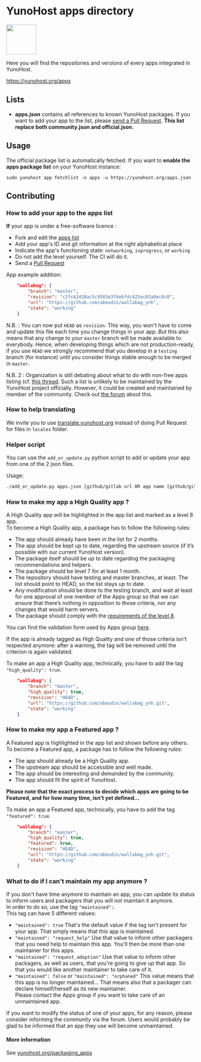 # YunoHost apps directory

<img src="https://yunohost.org/logo.png" width=80>

Here you will find the repositories and versions of every apps integrated in YunoHost.

https://yunohost.org/apps


## Lists
- **apps.json** contains all references to known YunoHost packages. If you want to add your app to the list, please [send a Pull Request](#contributing). **This list replace both community.json and official.json.**


## Usage

The official package list is automatically fetched. If you want to **enable the apps package list** on your YunoHost instance:
```
sudo yunohost app fetchlist -n apps -u https://yunohost.org/apps.json
```


## Contributing

### How to add your app to the apps list

**If** your app is under a free-software licence : 
* Fork and edit the [apps list](https://github.com/YunoHost/apps/tree/master/apps.json)
* Add your app's ID and git information at the right alphabetical place
* Indicate the app's functioning state: `notworking`, `inprogress`, or `working`
* Do not add the level yourself. The CI will do it.
* Send a [Pull Request](https://github.com/YunoHost/apps/pulls/)

App example addition:
```json
    "wallabag": {
        "branch": "master",
        "revision": "c2fc62438ac5c9503e3f4ebfdc425ec03a0ec0c0",
        "url": "https://github.com/abeudin/wallabag_ynh",
        "state": "working"
    }
```

N.B. : You can now put `HEAD` as `revision`. This way, you won't have to come and update this file each time you change things in your app. *But* this also means that any change to your `master` branch will be made available to everybody. Hence, when developing things which are not production-ready, if you use `HEAD` we strongly recommend that you develop in a `testing` branch (for instance) until you consider things stable enough to be merged in `master`.

N.B. 2 : Organization is still debating about what to do with non-free apps listing (cf. [this thread](https://forum.yunohost.org/t/about-community-and-official-apps/6372/25). Such a list is unlikely to be maintained by the YunoHost project officially. However, it could be created and maintained by member of the community. Check out [the forum](https://forum.yunohost.org) about this.

### How to help translating

We invite you to use [translate.yunohost.org](https://translate.yunohost.org/) instead of doing Pull Request for files in `locales` folder.

### Helper script

You can use the <code>add_or_update.py</code> python script to add or update
your app from one of the 2 json files.

Usage:

```bash
./add_or_update.py apps.json [github/gitlab url OR app name [github/gitlab url OR app name [github/gitlab url OR app name ...]]]
```

### How to make my app a High Quality app ?

A High Quality app will be highlighted in the app list and marked as a level 8 app.  
To become a High Quality app, a package has to follow the following rules:

* The app should already have been in the list for 2 months.
* The app should be kept up to date, regarding the upstream source (if it’s possible with our current YunoHost version).
* The package itself should be up to date regarding the packaging recommendations and helpers.
* The package should be level 7 for at least 1 month.
* The repository should have testing and master branches, at least. The list should point to HEAD, so the list stays up to date.
* Any modification should be done to the testing branch, and wait at least for one approval of one member of the Apps group so that we can ensure that there’s nothing in opposition to those criteria, nor any changes that would harm servers.
* The package should comply with the [requirements of the level 8](https://github.com/YunoHost/doc/blob/master/packaging_apps_levels.md#level-8).

You can find the validation form used by Apps group [here](https://github.com/YunoHost/apps/blob/master/hq_validation_template.md).

If the app is already tagged as High Quality and one of those criteria isn't respected anymore: after a warning, the tag will be removed until the criterion is again validated.

To make an app a High Quality app, technically, you have to add the tag ```"high_quality": true```.
```json
    "wallabag": {
        "branch": "master",
        "high_quality": true,
        "revision": "HEAD",
        "url": "https://github.com/abeudin/wallabag_ynh.git",
        "state": "working"
    }
```

### How to make my app a Featured app ?

A Featured app is highlighted in the app list and shown before any others.  
To become a Featured app, a package has to follow the following rules:

* The app should already be a High Quality app.
* The upstream app should be accessible and well made.
* The app should be interesting and demanded by the community.
* The app should fit the spirit of YunoHost.

**Please note that the exact process to decide which apps are going to be Featured, and for how many time, isn't yet defined...**

To make an app a Featured app, technically, you have to add the tag ```"featured": true```.
```json
    "wallabag": {
        "branch": "master",
        "high_quality": true,
        "featured": true,
        "revision": "HEAD",
        "url": "https://github.com/abeudin/wallabag_ynh.git",
        "state": "working"
    }
```

### What to do if I can't maintain my app anymore ?

If you don't have time anymore to maintain an app, you can update its status to inform users and packagers that you will not maintain it anymore.  
In order to do so, use the tag `"maintained":`.  
This tag can have 5 different values:
- `"maintained": true` That's the default value if the tag isn't present for your app. That simply means that this app is maintained.
- `"maintained": "request_help"` Use that value to inform other packagers that you need help to maintain this app. You'll then be more than one maintainer for this apps.
- `"maintained": "request_adoption"` Use that value to inform other packagers, as well as users, that you're going to give up that app. So that you would like another maintainer to take care of it.
- `"maintained": false` or `"maintained": "orphaned"` This value means that this app is no longer maintained... That means also that a packager can declare himself/herself as its new maintainer.  
Please contact the Apps group if you want to take care of an unmaintained app.

If you want to modify the status of one of your apps, for any reason, please consider informing the community via the forum. Users would probably be glad to be informed that an app they use will become unmaintained.

#### More information
See [yunohost.org/packaging_apps](https://yunohost.org/packaging_apps)
